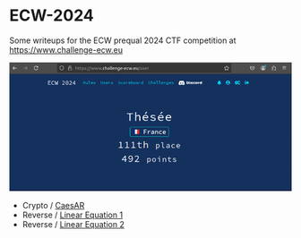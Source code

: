 # ECW-2024

Some writeups for the ECW prequal 2024 CTF competition at https://www.challenge-ecw.eu

![ecw24_score.png](./ecw24_score.png)

- Crypto / [CaesAR](/Crypto/caesar/README.md)
- Reverse / [Linear Equation 1](/Reverse/linear_equation_1/README.md)
- Reverse / [Linear Equation 2](/Reverse/linear_equation_2/README.md)
